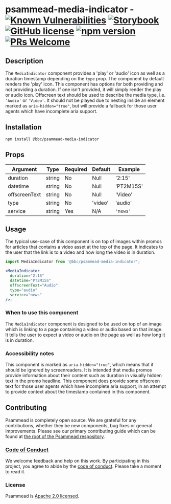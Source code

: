 # psammead-media-indicator - [![Known Vulnerabilities](https://snyk.io/test/github/bbc/psammead/badge.svg?targetFile=packages%2Fcomponents%2Fpsammead-media-indicator%2Fpackage.json)](https://snyk.io/test/github/bbc/psammead?targetFile=packages%2Fcomponents%2Fpsammead-media-indicator%2Fpackage.json) [![Storybook](https://raw.githubusercontent.com/storybooks/media-indicator/master/badge/badge-storybook.svg?sanitize=true)](https://bbc.github.io/psammead/?path=/story/media-indicator--default) [![GitHub license](https://img.shields.io/badge/license-Apache%202.0-blue.svg)](https://github.com/bbc/psammead/blob/latest/LICENSE) [![npm version](https://img.shields.io/npm/v/@bbc/psammead-media-indicator.svg)](https://www.npmjs.com/package/@bbc/psammead-media-indicator) [![PRs Welcome](https://img.shields.io/badge/PRs-welcome-brightgreen.svg)](https://github.com/bbc/psammead/blob/latest/CONTRIBUTING.md)

## Description

The `MediaIndicator` component provides a 'play' or 'audio' icon as well as a duration timestamp depending on the `type` prop. The component by default renders the 'play' icon. This component has options for both providing and not providing a duration. If one isn't provided, it will simply render the play or audio icon. Offscreen text should be used to describe the media type, i.e. `'Audio'` or `'Video'`. It should not be played due to nesting inside an element marked as `aria-hidden="true"`, but will provide a fallback for those user agents which have incomplete aria support.

## Installation

`npm install @bbc/psammead-media-indicator`

## Props

<!-- prettier-ignore -->
| Argument      | Type   | Required | Default | Example                      |
| ------------- | ------ | -------- | ------- | ---------------------------- |
| duration      | string | No       | Null    | '2:15'                       |
| datetime      | string | No       | Null    | 'PT2M15S'                    |
| offscreenText | string | No       | Null    | 'Video'                      |
| type          | string | No       | 'video' | 'audio'                      |
| service | string | Yes | N/A | `'news'` |

## Usage

The typical use-case of this component is on top of images within promos for articles that contains a video asset at the top of the page. It indicates to the user that the link is to a video and how long the video is in duration.

```jsx
import MediaIndicator from '@bbc/psammead-media-indicator';

<MediaIndicator
  duration="2:15"
  datetime="PT2M15S"
  offscreenText="Audio"
  type="audio"
  service="news"
/>;
```

### When to use this component

The `MediaIndicator` component is designed to be used on top of an image which is linking to a page containing a video or audio based on that image. It tells the user to expect a video or audio on the page as well as how long it is in duration.

<!-- ### When not to use this component -->

### Accessibility notes

This component is marked as `aria-hidden="true"`, which means that it should be ignored by screenreaders. It is intended that media promos provide information about their content such as duration in visually hidden text in the promo headline. This component does provide some offscreen text for those user agents which have incomplete aria support, in an attempt to provide context about the timestamp contained in this component.

<!-- ## Roadmap -->

## Contributing

Psammead is completely open source. We are grateful for any contributions, whether they be new components, bug fixes or general improvements. Please see our primary contributing guide which can be found at [the root of the Psammead respository](https://github.com/bbc/psammead/blob/latest/CONTRIBUTING.md).

### [Code of Conduct](https://github.com/bbc/psammead/blob/latest/CODE_OF_CONDUCT.md)

We welcome feedback and help on this work. By participating in this project, you agree to abide by the [code of conduct](https://github.com/bbc/psammead/blob/latest/CODE_OF_CONDUCT.md). Please take a moment to read it.

### License

Psammead is [Apache 2.0 licensed](https://github.com/bbc/psammead/blob/latest/LICENSE).
